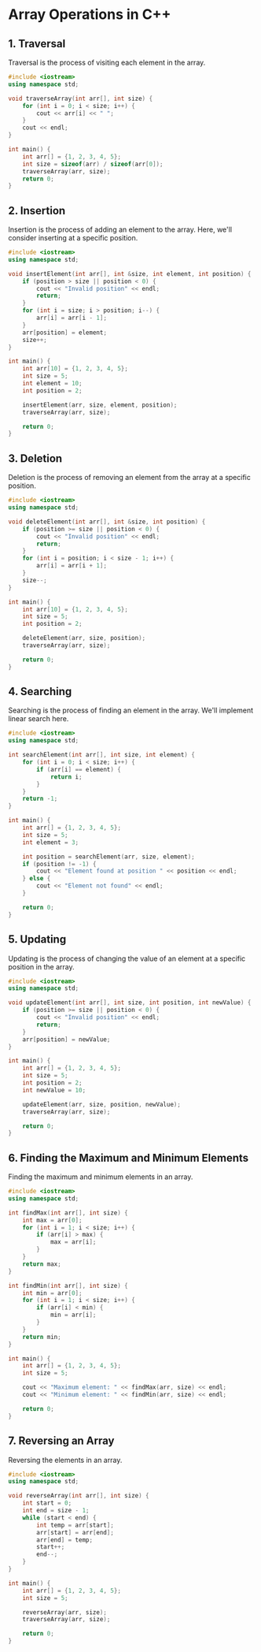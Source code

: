 # Array Operations in C++

## 1. Traversal

Traversal is the process of visiting each element in the array.

```cpp
#include <iostream>
using namespace std;

void traverseArray(int arr[], int size) {
    for (int i = 0; i < size; i++) {
        cout << arr[i] << " ";
    }
    cout << endl;
}

int main() {
    int arr[] = {1, 2, 3, 4, 5};
    int size = sizeof(arr) / sizeof(arr[0]);
    traverseArray(arr, size);
    return 0;
}
```

## 2. Insertion

Insertion is the process of adding an element to the array. Here, we'll consider inserting at a specific position.

```cpp
#include <iostream>
using namespace std;

void insertElement(int arr[], int &size, int element, int position) {
    if (position > size || position < 0) {
        cout << "Invalid position" << endl;
        return;
    }
    for (int i = size; i > position; i--) {
        arr[i] = arr[i - 1];
    }
    arr[position] = element;
    size++;
}

int main() {
    int arr[10] = {1, 2, 3, 4, 5};
    int size = 5;
    int element = 10;
    int position = 2;

    insertElement(arr, size, element, position);
    traverseArray(arr, size);

    return 0;
}
```

## 3. Deletion

Deletion is the process of removing an element from the array at a specific position.

```cpp
#include <iostream>
using namespace std;

void deleteElement(int arr[], int &size, int position) {
    if (position >= size || position < 0) {
        cout << "Invalid position" << endl;
        return;
    }
    for (int i = position; i < size - 1; i++) {
        arr[i] = arr[i + 1];
    }
    size--;
}

int main() {
    int arr[10] = {1, 2, 3, 4, 5};
    int size = 5;
    int position = 2;

    deleteElement(arr, size, position);
    traverseArray(arr, size);

    return 0;
}
```

## 4. Searching

Searching is the process of finding an element in the array. We'll implement linear search here.

```cpp
#include <iostream>
using namespace std;

int searchElement(int arr[], int size, int element) {
    for (int i = 0; i < size; i++) {
        if (arr[i] == element) {
            return i;
        }
    }
    return -1;
}

int main() {
    int arr[] = {1, 2, 3, 4, 5};
    int size = 5;
    int element = 3;

    int position = searchElement(arr, size, element);
    if (position != -1) {
        cout << "Element found at position " << position << endl;
    } else {
        cout << "Element not found" << endl;
    }

    return 0;
}
```

## 5. Updating

Updating is the process of changing the value of an element at a specific position in the array.

```cpp
#include <iostream>
using namespace std;

void updateElement(int arr[], int size, int position, int newValue) {
    if (position >= size || position < 0) {
        cout << "Invalid position" << endl;
        return;
    }
    arr[position] = newValue;
}

int main() {
    int arr[] = {1, 2, 3, 4, 5};
    int size = 5;
    int position = 2;
    int newValue = 10;

    updateElement(arr, size, position, newValue);
    traverseArray(arr, size);

    return 0;
}
```

## 6. Finding the Maximum and Minimum Elements

Finding the maximum and minimum elements in an array.

```cpp
#include <iostream>
using namespace std;

int findMax(int arr[], int size) {
    int max = arr[0];
    for (int i = 1; i < size; i++) {
        if (arr[i] > max) {
            max = arr[i];
        }
    }
    return max;
}

int findMin(int arr[], int size) {
    int min = arr[0];
    for (int i = 1; i < size; i++) {
        if (arr[i] < min) {
            min = arr[i];
        }
    }
    return min;
}

int main() {
    int arr[] = {1, 2, 3, 4, 5};
    int size = 5;

    cout << "Maximum element: " << findMax(arr, size) << endl;
    cout << "Minimum element: " << findMin(arr, size) << endl;

    return 0;
}
```

## 7. Reversing an Array

Reversing the elements in an array.

```cpp
#include <iostream>
using namespace std;

void reverseArray(int arr[], int size) {
    int start = 0;
    int end = size - 1;
    while (start < end) {
        int temp = arr[start];
        arr[start] = arr[end];
        arr[end] = temp;
        start++;
        end--;
    }
}

int main() {
    int arr[] = {1, 2, 3, 4, 5};
    int size = 5;

    reverseArray(arr, size);
    traverseArray(arr, size);

    return 0;
}
```
